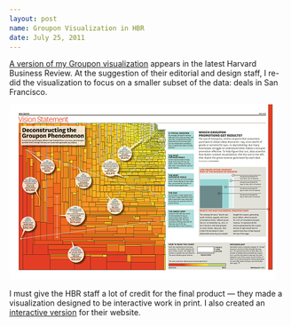 ```yaml
---
layout: post
name: Groupon Visualization in HBR
date: July 25, 2011
---
```

[A version of my Groupon visualization](http://hbr.org/2011/07/vision-statement-deconstructing-the-groupon-phenomenon/ar/1) appears in the latest Harvard Business Review. At the suggestion of their editorial and design staff, I re-did the visualization to focus on a smaller subset of the data: deals in San Francisco.

![Groupon spread from HBR](groupon_small.png)

I must give the HBR staff a lot of credit for the final product — they made a visualization designed to be interactive work in print. I also created an [interactive version](http://hbr.org/tablet/0711/vision-statement) for their website.

